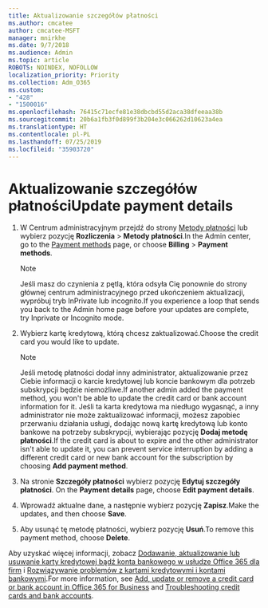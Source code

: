 ```yaml
---
title: Aktualizowanie szczegółów płatności
ms.author: cmcatee
author: cmcatee-MSFT
manager: mnirkhe
ms.date: 9/7/2018
ms.audience: Admin
ms.topic: article
ROBOTS: NOINDEX, NOFOLLOW
localization_priority: Priority
ms.collection: Adm_O365
ms.custom:
- "428"
- "1500016"
ms.openlocfilehash: 76415c71ecfe81e38dbcbd55d2aca38dfeeaa38b
ms.sourcegitcommit: 20b6a1fb3f0d899f3b204e3c066262d10623a4ea
ms.translationtype: HT
ms.contentlocale: pl-PL
ms.lasthandoff: 07/25/2019
ms.locfileid: "35903720"
---
```

# <a name="update-payment-details"></a><span data-ttu-id="92a9c-102">Aktualizowanie szczegółów płatności</span><span class="sxs-lookup"><span data-stu-id="92a9c-102">Update payment details</span></span>

1. <span data-ttu-id="92a9c-103">W Centrum administracyjnym przejdź do strony [Metody płatności](https://go.microsoft.com/fwlink/p/?linkid=2018806) lub wybierz pozycję **Rozliczenia** \> **Metody płatności**.</span><span class="sxs-lookup"><span data-stu-id="92a9c-103">In the Admin center, go to the [Payment methods](https://go.microsoft.com/fwlink/p/?linkid=2018806) page, or choose **Billing** \> **Payment methods**.</span></span>

    > [!NOTE]
    > <span data-ttu-id="92a9c-104">Jeśli masz do czynienia z pętlą, która odsyła Cię ponownie do strony głównej centrum administracyjnego przed ukończeniem aktualizacji, wypróbuj tryb InPrivate lub incognito.</span><span class="sxs-lookup"><span data-stu-id="92a9c-104">If you experience a loop that sends you back to the Admin home page before your updates are complete, try Inprivate or Incognito mode.</span></span>
  
2. <span data-ttu-id="92a9c-105">Wybierz kartę kredytową, którą chcesz zaktualizować.</span><span class="sxs-lookup"><span data-stu-id="92a9c-105">Choose the credit card you would like to update.</span></span>

    > [!NOTE]
    > <span data-ttu-id="92a9c-106">Jeśli metodę płatności dodał inny administrator, aktualizowanie przez Ciebie informacji o karcie kredytowej lub koncie bankowym dla potrzeb subskrypcji będzie niemożliwe.</span><span class="sxs-lookup"><span data-stu-id="92a9c-106">If another admin added the payment method, you won't be able to update the credit card or bank account information for it.</span></span> <span data-ttu-id="92a9c-107">Jeśli ta karta kredytowa ma niedługo wygasnąć, a inny administrator nie może zaktualizować informacji, możesz zapobiec przerwaniu działania usługi, dodając nową kartę kredytową lub konto bankowe na potrzeby subskrypcji, wybierając pozycję **Dodaj metodę płatności**.</span><span class="sxs-lookup"><span data-stu-id="92a9c-107">If the credit card is about to expire and the other administrator isn't able to update it, you can prevent service interruption by adding a different credit card or new bank account for the subscription by choosing **Add payment method**.</span></span>
  
3. <span data-ttu-id="92a9c-108">Na stronie **Szczegóły płatności** wybierz pozycję **Edytuj szczegóły płatności**. </span><span class="sxs-lookup"><span data-stu-id="92a9c-108">On the **Payment details** page, choose **Edit payment details**.</span></span>

4. <span data-ttu-id="92a9c-109">Wprowadź aktualne dane, a następnie wybierz pozycję **Zapisz**.</span><span class="sxs-lookup"><span data-stu-id="92a9c-109">Make the updates, and then choose **Save**.</span></span>

5. <span data-ttu-id="92a9c-110">Aby usunąć tę metodę płatności, wybierz pozycję **Usuń**.</span><span class="sxs-lookup"><span data-stu-id="92a9c-110">To remove this payment method, choose **Delete**.</span></span>

<span data-ttu-id="92a9c-111">Aby uzyskać więcej informacji, zobacz [Dodawanie, aktualizowanie lub usuwanie karty kredytowej bądź konta bankowego w usłudze Office 365 dla firm](https://support.office.com/article/30ba9c83-50d8-4020-90ed-830a5b8c8724) i [Rozwiązywanie problemów z kartami kredytowymi i kontami bankowymi](https://support.office.com/article/30ba9c83-50d8-4020-90ed-830a5b8c8724).</span><span class="sxs-lookup"><span data-stu-id="92a9c-111">For more information, see [Add, update or remove a credit card or bank account in Office 365 for Business](https://support.office.com/article/30ba9c83-50d8-4020-90ed-830a5b8c8724) and [Troubleshooting credit cards and bank accounts](https://support.office.com/article/30ba9c83-50d8-4020-90ed-830a5b8c8724).</span></span>
